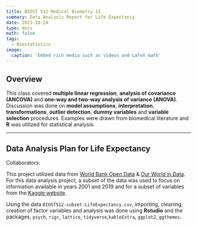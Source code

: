 ```yaml
---
title: BIOST 512 Medical Biometry II 
summary: Data Analysis Report for Life Expectancy
date: 2023-10-24
type: docs
math: false
tags:
  - Biostatistics
image:
  caption: 'Embed rich media such as videos and LaTeX math'
---
```

## Overview 

This class covered **multiple linear regression**, **analysis of covariance (ANCOVA)** and **one-way and two-way analysis of variance (ANOVA)**. Discussion was done on **model assumptions**, **interpretation**, **transformations**, **outlier detection**, **dummy variables** and **variable selection** procedures. Examples were drawn from biomedical literature and **R** was utilized for statistical analysis. 

---
## Data Analysis Plan for Life Expectancy 

Collaborators: 

This project utilized data from [World Bank Open Data](https://data.worldbank.org/) & [Our World in Data](https://ourworldindata.org/).  For this data analysis project, a subset of the data was used to focus on information available in years 2001 and 2019 and for a subset of variables from the [Kaggle website](https://www.kaggle.com/datasets/mjshri23/life-expectancy-and-socio-economic-world-bank).

 Using the data `BIOST512-subset-LifeExpectancy.csv`, importing, cleaning, creation of factor variables and analysis was done using **Rstudio** and the packages, `psych`, `rigr`, `lattice`, `tidyverse`,`kableExtra`, `ggplot2`, `ggthemes`.



